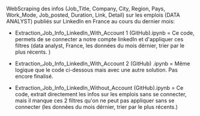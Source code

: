 WebScraping des infos (Job_Title,	Company,	City,	Region,	Pays,	Work_Mode,	Job_posted,	Duration,	Link, Detail) sur les emplois (DATA ANALYST) publiés sur LinkedIn en France au cours du dernier mois:

  * Extraction_Job_Info_LinkedIn_With_Account 1 (GitHub).ipynb = Ce code, permets de se connecter a notre compte linkedIn et d'appliquer ces filtres (data analyst, France, les données du mois dérnier, trier par le plus récents. )
                                                                
  * Extraction_Job_Info_LinkedIn_With_Account 2 (GitHub) .ipynb = Même logique que le code ci-dessous mais avec une autre solution. Pas encore finalisé.
  
  * Extraction_Job_Info_LinkedIn_Without_Account (GitHub).ipynb = Ce code, extrait directement les infos sur les emplois sans se connecter, mais il manque ces 2 filtres qu'on ne peut pas appliquer sans se connecter (les données du mois dérnier, trier par le plus récents.)

